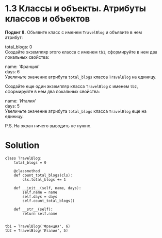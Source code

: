 # 1.3 Классы и объекты. Атрибуты классов и объектов

**Подвиг 8.** Объявите класс с именем `TravelBlog` и 
объявите в нем атрибут:

total_blogs: 0\
Создайте экземпляр этого класса с именем `tb1`, сформируйте
в нем два локальных свойства:

name: 'Франция'\
days: 6\
Увеличьте значение атрибута `total_blogs` класса `TravelBlog` на единицу.

Создайте еще один экземпляр класса `TravelBlog` с именем `tb2`, 
сформируйте в нем два локальных свойства:

name: 'Италия'\
days: 5\
Увеличьте значение атрибута `total_blogs` класса `TravelBlog` еще на единицу.

P.S. На экран ничего выводить не нужно.

# Solution

```
class TravelBlog:
    total_blogs = 0

    @classmethod
    def count_total_blogs(cls):
        cls.total_blogs += 1

    def __init__(self, name, days):
        self.name = name
        self.days = days
        self.count_total_blogs()

    def __str__(self):
        return self.name


tb1 = TravelBlog('Франция', 6)
tb2 = TravelBlog('Италия', 5)
```
